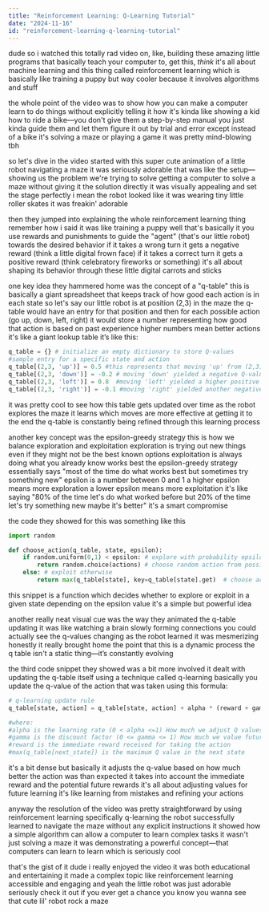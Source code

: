 ```yaml
---
title: "Reinforcement Learning: Q-Learning Tutorial"
date: "2024-11-16"
id: "reinforcement-learning-q-learning-tutorial"
---
```


dude so i watched this totally rad video on, like,  building these amazing little programs that basically teach your computer to, get this, *think*  it's all about machine learning and this thing called reinforcement learning which is basically like training a puppy but way cooler because it involves algorithms and stuff

the whole point of the video was to show how you can make a computer learn to do things without explicitly telling it how it's kinda like showing a kid how to ride a bike—you don't give them a step-by-step manual you just kinda guide them and let them figure it out by trial and error except instead of a bike it's solving a maze or playing a game  it was pretty mind-blowing tbh


 so let's dive in  the video started with this super cute animation of a little robot navigating a maze it was seriously adorable  that was like the setup—showing us the problem we're trying to solve getting a computer to solve a maze without giving it the solution directly it was visually appealing and set the stage perfectly i mean the robot looked like it was wearing tiny little roller skates  it was freakin' adorable


then they jumped into explaining the whole reinforcement learning thing remember how i said it was like training a puppy well that's basically it you use rewards and punishments to guide the "agent"  (that's our little robot) towards the desired behavior  if it takes a wrong turn it gets a negative reward (think a little digital frown face)  if it takes a correct turn it gets a positive reward (think celebratory fireworks or something)  it's all about shaping its behavior through these little digital carrots and sticks


one key idea they hammered home was the concept of a "q-table"  this is basically a giant spreadsheet that keeps track of how good each action is in each state  so  let's say our little robot is at position (2,3) in the maze  the q-table would have an entry for that position  and then for each possible action (go up, down, left, right) it would store a number representing how good that action is based on past experience higher numbers mean better actions it's like a giant lookup table  it’s like this:


```python
q_table = {} # initialize an empty dictionary to store Q-values
#sample entry for a specific state and action
q_table[(2,3, 'up')] = 0.5 #this represents that moving 'up' from (2,3) yielded a Q-value of 0.5
q_table[(2,3, 'down')] = -0.2 # moving 'down' yielded a negative Q-value in that case
q_table[(2,3, 'left')] = 0.8  #moving 'left' yielded a higher positive value 
q_table[(2,3, 'right')] = -0.1 #moving 'right' yielded another negative value
```

it was pretty cool to see how this table gets updated over time as the robot explores the maze it learns which moves are more effective at getting it to the end  the q-table is constantly being refined through this learning process


another key concept was the epsilon-greedy strategy  this is how we balance exploration and exploitation  exploration is trying out new things even if they might not be the best known options exploitation is always doing what you already know works best  the epsilon-greedy strategy essentially says  "most of the time do what works best but sometimes try something new" epsilon is a number between 0 and 1  a higher epsilon means more exploration  a lower epsilon means more exploitation  it's like saying "80% of the time let's do what worked before but 20% of the time let's try something new maybe it's better" it's a smart compromise


the code they showed for this was something like this


```python
import random

def choose_action(q_table, state, epsilon):
    if random.uniform(0,1) < epsilon: # explore with probability epsilon
        return random.choice(actions) # choose random action from possible actions
    else: # exploit otherwise
        return max(q_table[state], key=q_table[state].get)  # choose action with highest Q value

```


this  snippet is a function which decides whether to explore or exploit in a given state  depending on the epsilon value  it's a simple but powerful idea


another really neat visual cue was the way they animated the q-table updating  it was like watching a brain slowly forming connections  you could actually see the q-values changing as the robot learned  it was mesmerizing honestly  it really brought home the point that this is a dynamic process the q table isn't a static thing—it’s constantly evolving



the third code snippet they showed was a bit more involved it dealt with updating the q-table itself using a technique called q-learning  basically  you update the q-value of the action that was taken using this formula:


```python
# q-learning update rule
q_table[state, action] = q_table[state, action] + alpha * (reward + gamma * max(q_table[next_state]) - q_table[state, action])

#where:
#alpha is the learning rate (0 < alpha <=1) How much we adjust Q values based on new info
#gamma is the discount factor (0 <= gamma <= 1) How much we value future rewards
#reward is the immediate reward received for taking the action
#max(q_table[next_state]) is the maximum Q value in the next state

```

it's a bit dense but basically  it adjusts the q-value based on how much better the action was than expected  it takes into account the immediate reward and the potential future rewards it's all about adjusting values for future learning  it's like learning from mistakes and refining your actions


anyway  the resolution of the video was pretty straightforward  by using reinforcement learning  specifically q-learning  the robot successfully learned to navigate the maze without any explicit instructions  it showed how a simple algorithm can allow a computer to learn complex tasks  it wasn't just solving a maze it was demonstrating a powerful concept—that computers can learn to learn which is seriously cool


that's the gist of it dude  i really enjoyed the video  it was both educational and entertaining  it made a complex topic like reinforcement learning accessible and engaging  and yeah the little robot was just adorable  seriously check it out if you ever get a chance you know you wanna see that cute lil' robot rock a maze
